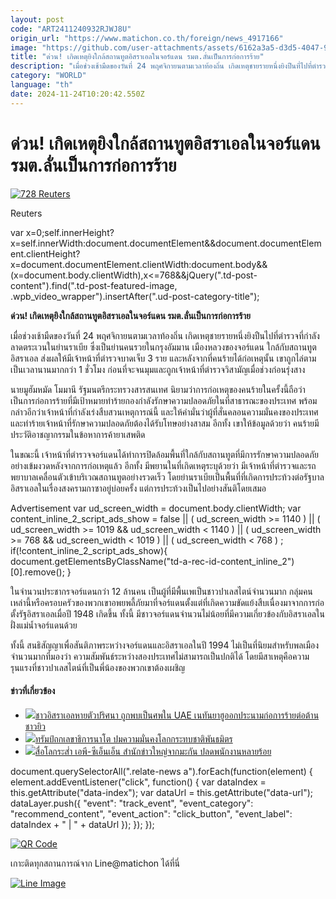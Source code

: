 ```yaml
---
layout: post
code: "ART2411240932RJWJ8U"
origin_url: "https://www.matichon.co.th/foreign/news_4917166"
image: "https://github.com/user-attachments/assets/6162a3a5-d3d5-4047-9049-1d191f04b8f8"
title: "ด่วน! เกิดเหตุยิงใกล้สถานทูตอิสราเอลในจอร์แดน รมต.ลั่นเป็นการก่อการร้าย"
description: "เมื่อช่วงเช้ามืดของวันที่ 24 พฤศจิกายนตามเวลาท้องถิ่น เกิดเหตุชายรายหนึ่งยิงปืนที่ไปที่ตำรวจที่กำลังลาดตระเวนในย่านราเบีย ซึ่งเป็นย่านคนรวยในกรุงอัมมาน เมืองหลวงของจอร์แดน ใกล้กับสถานทูตอิสราเอล ส่งผลให้มีเจ้าหน้าที่ตำรวจบาดเจ็บ 3 ราย และหลังจากที่คนร้ายได้ก่อเหตุนั้น เขาถูกไล่ตามเป็นเวลานานมากกว่า 1 ชั่วโมง ก่อนที่จะจนมุมและถูกเจ้าหน้าที่ตำรวจวิสามัญเมื่อช่วงก่อนรุ่งสาง"
category: "WORLD"
language: "th"
date: 2024-11-24T10:20:42.550Z
---
```


# ด่วน! เกิดเหตุยิงใกล้สถานทูตอิสราเอลในจอร์แดน รมต.ลั่นเป็นการก่อการร้าย

[![](https://www.matichon.co.th/wp-content/uploads/2024/11/728-Reuters-728x520.png "728 Reuters")](https://www.matichon.co.th/wp-content/uploads/2024/11/728-Reuters.png)

Reuters

var x=0;self.innerHeight?x=self.innerWidth:document.documentElement&&document.documentElement.clientHeight?x=document.documentElement.clientWidth:document.body&&(x=document.body.clientWidth),x<=768&&jQuery(".td-post-content").find(".td-post-featured-image, .wpb\_video\_wrapper").insertAfter(".ud-post-category-title");

**ด่วน! เกิดเหตุยิงใกล้สถานทูตอิสราเอลในจอร์แดน รมต.ลั่นเป็นการก่อการร้าย**  

เมื่อช่วงเช้ามืดของวันที่ 24 พฤศจิกายนตามเวลาท้องถิ่น เกิดเหตุชายรายหนึ่งยิงปืนไปที่ตำรวจที่กำลังลาดตระเวนในย่านราเบีย ซึ่งเป็นย่านคนรวยในกรุงอัมมาน เมืองหลวงของจอร์แดน ใกล้กับสถานทูตอิสราเอล ส่งผลให้มีเจ้าหน้าที่ตำรวจบาดเจ็บ 3 ราย และหลังจากที่คนร้ายได้ก่อเหตุนั้น เขาถูกไล่ตามเป็นเวลานานมากกว่า 1 ชั่วโมง ก่อนที่จะจนมุมและถูกเจ้าหน้าที่ตำรวจวิสามัญเมื่อช่วงก่อนรุ่งสาง

นายมูฮัมหมัด โมมานี รัฐมนตรีกระทรวงสารสนเทศ นิยามว่าการก่อเหตุของคนร้ายในครั้งนี้ถือว่าเป็นการก่อการร้ายที่มีเป้าหมายทำร้ายกองกำลังรักษาความปลอดภัยในที่สาธารณะของประเทศ พร้อมกล่าวอีกว่าเจ้าหน้าที่กำลังเร่งสืบสวนเหตุการณ์นี้ และให้คำมั่นว่าผู้ที่สั่นคลอนความมั่นคงของประเทศและทำร้ายเจ้าหน้าที่รักษาความปลอดภัยต้องได้รับโทษอย่างสาสม อีกทั้ง เขาให้ข้อมูลด้วยว่า คนร้ายมีประวัติอาชญากรรมในข้อหาการค้ายาเสพติด

ในขณะนี้ เจ้าหน้าที่ตำรวจจอร์แดนได้ทำการปิดล้อมพื้นที่ใกล้กับสถานทูตที่มีการรักษาความปลอดภัยอย่างเข้มงวดหลังจากการก่อเหตุแล้ว อีกทั้ง มีพยานในที่เกิดเหตุระบุด้วยว่า มีเจ้าหน้าที่ตำรวจและรถพยาบาลเคลื่อนตัวเข้าบริเวณสถานทูตอย่างรวดเร็ว โดยย่านราเบียเป็นพื้นที่ที่เกิดการประท้วงต่อรัฐบาลอิสราเอลในเรื่องสงครามกาซาอยู่บ่อยครั้ง แต่การประท้วงเป็นไปอย่างสันติโดยเสมอ

Advertisement var ud\_screen\_width = document.body.clientWidth; var content\_inline\_2\_script\_ads\_show = false || ( ud\_screen\_width >= 1140 ) || ( ud\_screen\_width >= 1019 && ud\_screen\_width < 1140 ) || ( ud\_screen\_width >= 768 && ud\_screen\_width < 1019 ) || ( ud\_screen\_width < 768 ) ; if(!content\_inline\_2\_script\_ads\_show){ document.getElementsByClassName("td-a-rec-id-content\_inline\_2")\[0\].remove(); }

ในจำนวนประชากรจอร์แดนกว่า 12 ล้านคน เป็นผู้ที่มีพื้นเพเป็นชาวปาเลสไตน์จำนวนมาก กลุ่มคนเหล่านี้หรือครอบครัวของพวกเขาอพยพลี้ภัยมาที่จอร์แดนตั้งแต่ที่เกิดความขัดแย้งสืบเนื่องมาจากการก่อตั้งรัฐอิสราเอลเมื่อปี 1948 เกิดขึ้น ทั้งนี้ มีชาวจอร์แดนจำนวนไม่น้อยที่มีความเกี่ยวข้องกับอิสราเอลในฝั่งแม่น้ำจอร์แดนด้วย

ทั้งนี้ สนธิสัญญาเพื่อสันติภาพระหว่างจอร์แดนและอิสราเอลในปี 1994 ไม่เป็นที่นิยมสำหรับพลเมืองจำนวนมากที่มองว่า ความสัมพันธ์ระหว่างสองประเทศไม่สามารถเป็นปกติได้ โดยมีสาเหตุคือความรุนแรงที่ชาวปาเลสไตน์ที่เป็นพี่น้องของพวกเขาต้องเผชิญ

#### ข่าวที่เกี่ยวข้อง

*   [![](https://www.matichon.co.th/wp-content/uploads/2024/11/728-AFP__20241117__36MN6GY__v1__HighRes__UaeUrbanism.jpg)ชาวอิสราเอลหายตัวปริศนา ถูกพบเป็นศพใน UAE เนทันยาฮูออกประนามก่อการร้ายต่อต้านชาวยิว](https://www.matichon.co.th/foreign/news_4917270)
*   [![](https://www.matichon.co.th/wp-content/uploads/2024/11/728-AFP__20241123__36N67EP__v1__HighRes__ComboNatoUsDiplomacyTrump.jpg)ทรัมป์ถกเลขาธิการนาโต ปมความมั่นคงโลกกระทบชาติพันธมิตร](https://www.matichon.co.th/foreign/news_4916851)
*   [![](https://www.matichon.co.th/wp-content/uploads/2024/11/AP-cnn.jpg)สื่อโลกระส่ำ เอพี-ซีเอ็นเอ็น สำนักข่าวใหญ่จากมะกัน ปลดพนักงานหลายร้อย](https://www.matichon.co.th/foreign/news_4916760)

document.querySelectorAll(".relate-news a").forEach(function(element) { element.addEventListener("click", function() { var dataIndex = this.getAttribute("data-index"); var dataUrl = this.getAttribute("data-url"); dataLayer.push({ "event": "track\_event", "event\_category": "recommend\_content", "event\_action": "click\_button", "event\_label": dataIndex + " | " + dataUrl }); }); });

[![QR Code](https://www.matichon.co.th/wp-content/uploads/2023/07/wob1371z.jpg)](https://lin.ee/ht0nDxX)

เกาะติดทุกสถานการณ์จาก Line@matichon ได้ที่นี่

[![Line Image](https://www.matichon.co.th/wp-content/uploads/2023/07/th.png)](https://lin.ee/ht0nDxX)